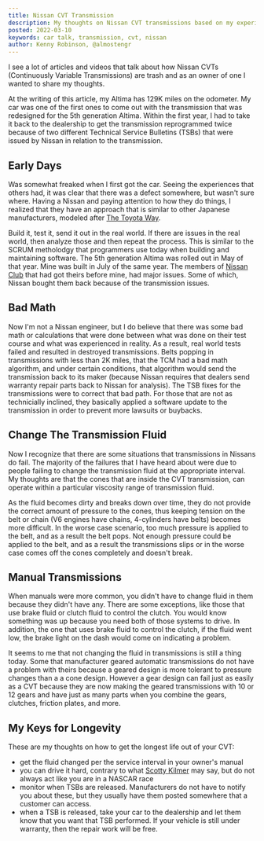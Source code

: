 ```yaml
---
title: Nissan CVT Transmission
description: My thoughts on Nissan CVT transmissions based on my experience
posted: 2022-03-10
keywords: car talk, transmission, cvt, nissan
author: Kenny Robinson, @almostengr
---
```


I see a lot of articles and videos that talk about how Nissan CVTs (Continuously Variable Transmissions) are trash and 
as an owner of one I wanted to share my thoughts.

At the writing of this article, my Altima has 129K miles on the odometer. My car was one of the first ones to come 
out with the transmission that was redesigned for the 5th generation Altima. 
Within the first year, I had to take it back to the dealership to get the 
transmission reprogrammed twice because of two different Technical Service Bulletins (TSBs) that were issued by 
Nissan in relation to the transmission. 

## Early Days

Was somewhat freaked when I first got the car. Seeing the experiences that others had, it was clear that there was a 
defect somewhere, but wasn't sure where. Having a Nissan and paying attention to how they do things, I realized that 
they have an approach that is similar to other Japanese manufacturers, modeled after 
<a href="https://en.wikipedia.org/wiki/The_Toyota_Way" target="_blank">The Toyota Way</a>. 

Build it, test it, send it out in the real world. If there are issues in the real world, then analyze those and then 
repeat the process. This is similar to the SCRUM metholodgy that programmers use today when building and maintaining 
software. The 5th generation Altima was rolled out in May of that year. Mine was built in July of the same year. 
The members of <a href="https://nissanclub.com" target="_blank">Nissan Club</a> that had got theirs 
before mine, had major issues. Some of which, Nissan bought them back because of the transmission issues. 

## Bad Math

Now I'm not a Nissan engineer, but I do believe that there was some bad math or calculations that were done between 
what was done on their test course and what was experienced in reality. As a result, real world tests failed and 
resulted in destroyed transmissions. Belts popping in transmissions with less than 2K miles, that the TCM 
had a bad math algorithm, and under certain conditions, that algorithm would send the transmission back to its
maker (because Nissan requires that dealers send warranty repair parts back to Nissan for analysis). The TSB fixes 
for the transmissions were to correct that bad path. For those that are not as technicially inclined, they basically 
applied a software update to the transmission in order to prevent more lawsuits or buybacks.

## Change The Transmission Fluid

Now I recognize that there are some situations that transmissions in Nissans do fail. The majority of the failures
that I have heard about were
due to people failing to change the transmission fluid at the appropriate interval. My thoughts 
are that the cones that are inside the CVT transmission, can operate within a particular viscosity range of transmission
fluid.

As the fluid becomes dirty and breaks down over time, they do not provide the correct amount of pressure to the 
cones, thus keeping tension on the belt or chain (V6 engines have chains, 4-cylinders have belts) becomes more difficult. 
In the worse case scenario, too much pressure is applied to the belt, and as a result the belt pops. Not enough pressure 
could be applied to the belt, and as a result the transmissions slips or in the worse case comes off the cones 
completely and doesn't break.

## Manual Transmissions

When manuals were more common, you didn't have to change fluid in them because they didn't have any. There are some 
exceptions, like those that use brake fluid or clutch fluid to control the clutch. You would know something was 
up because you need both of those systems to drive. In addition, the one that uses brake fluid to control the clutch, 
if the fluid went low, the brake light on the dash would come on indicating a problem.

It seems to me that not changing the fluid in transmissions is still a thing today. Some that manufacturer geared automatic
transmissions do not have a problem with theirs because a geared design is more tolerant to pressure changes than a 
a cone design. However a gear design can fail just as easily as a CVT because they are now making the geared 
transmissions with 10 or 12 gears and have just as many parts when you combine the gears, clutches, friction plates, 
and more. 

## My Keys for Longevity

These are my thoughts on how to get the longest life out of your CVT: 

* get the fluid changed per the service interval in your owner's manual
* you can drive it hard, contrary to what 
<a href="https://www.youtube.com/c/ScottyKilmermechanic" target="_blank">Scotty Kilmer</a>
may say, but do not always act like you are in a NASCAR race
* monitor when TSBs are released. Manufacturers do not have to notify you about these, but they usually have them 
posted somewhere that a customer can access.
* when a TSB is released, take your car to the dealership and let them know that you want that TSB performed. 
If your vehicle is still under warranty, then the repair work will be free.
